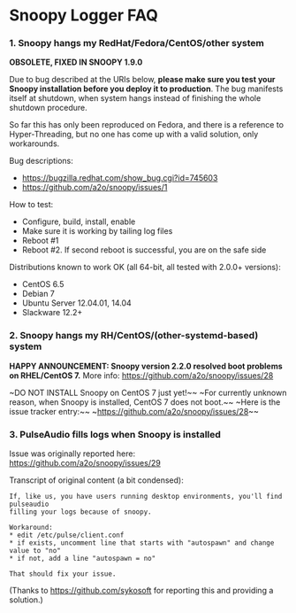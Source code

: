# Snoopy Logger FAQ





### 1. Snoopy hangs my RedHat/Fedora/CentOS/other system

**OBSOLETE, FIXED IN SNOOPY 1.9.0**

Due to bug described at the URIs below, **please make sure you test your Snoopy
installation before you deploy it to production**. The bug manifests itself at
shutdown, when system hangs instead of finishing the whole shutdown procedure.

So far this has only been reproduced on Fedora, and there is a reference to
Hyper-Threading, but no one has come up with a valid solution, only workarounds.


Bug descriptions:

* https://bugzilla.redhat.com/show_bug.cgi?id=745603
* https://github.com/a2o/snoopy/issues/1


How to test:

* Configure, build, install, enable
* Make sure it is working by tailing log files
* Reboot #1
* Reboot #2. If second reboot is successful, you are on the safe side


Distributions known to work OK (all 64-bit, all tested with 2.0.0+ versions):

* CentOS 6.5
* Debian 7
* Ubuntu Server 12.04.01, 14.04
* Slackware 12.2+





### 2. Snoopy hangs my RH/CentOS/(other-systemd-based) system

**HAPPY ANNOUNCEMENT: Snoopy version 2.2.0 resolved boot problems on RHEL/CentOS 7.**
More info: https://github.com/a2o/snoopy/issues/28

~DO NOT INSTALL Snoopy on CentOS 7 just yet!~~
~For currently unknown reason, when Snoopy is installed, CentOS 7 does not boot.~~
~Here is the issue tracker entry:~~
~https://github.com/a2o/snoopy/issues/28~~





### 3. PulseAudio fills logs when Snoopy is installed

Issue was originally reported here: https://github.com/a2o/snoopy/issues/29

Transcript of original content (a bit condensed):

    If, like us, you have users running desktop environments, you'll find pulseaudio
    filling your logs because of snoopy.

    Workaround:
    * edit /etc/pulse/client.conf
    * if exists, uncomment line that starts with "autospawn" and change value to "no"
    * if not, add a line "autospawn = no"

    That should fix your issue.

(Thanks to https://github.com/sykosoft for reporting this and providing a solution.)
